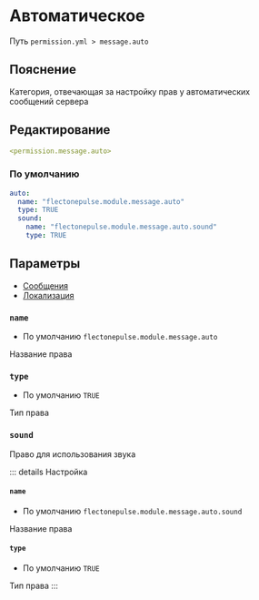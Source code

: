 # Автоматическое
Путь `permission.yml > message.auto`

## Пояснение
Категория, отвечающая за настройку прав у автоматических сообщений сервера

## Редактирование
```yaml
<permission.message.auto>
```

### По умолчанию
```yaml
auto:
  name: "flectonepulse.module.message.auto"
  type: TRUE
  sound:
    name: "flectonepulse.module.message.auto.sound"
    type: TRUE
```

## Параметры

- [Сообщения](/ru/message/auto/)
- [Локализация](/ru/localizations/ru_ru/message/auto/)

### `name`
- По умолчанию `flectonepulse.module.message.auto`

Название права

### `type`
- По умолчанию `TRUE`

Тип права

### `sound`

Право для использования звука

::: details Настройка
#### `name`
- По умолчанию `flectonepulse.module.message.auto.sound`

Название права

#### `type`
- По умолчанию `TRUE`

Тип права
:::

<!--@include: @/ru/parts/permission.md-->

